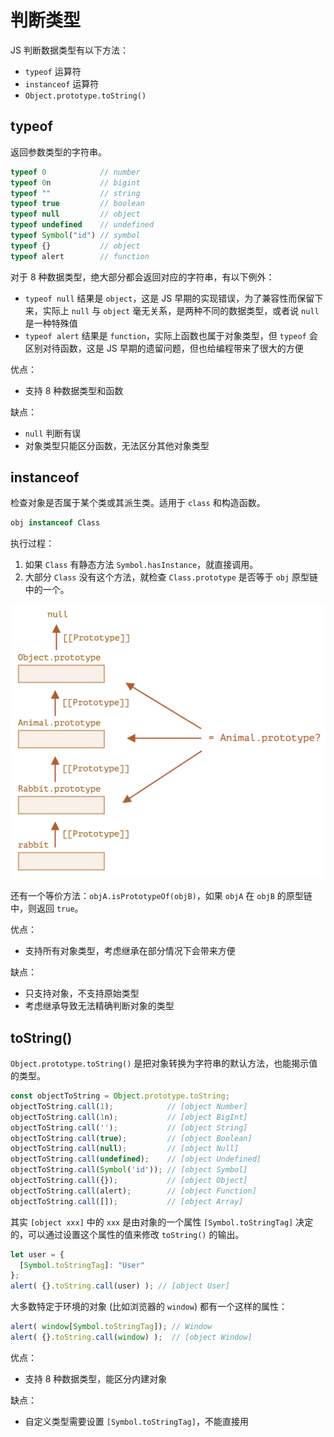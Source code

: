 # 判断类型

JS 判断数据类型有以下方法：

- `typeof` 运算符
- `instanceof` 运算符
- `Object.prototype.toString()`

## typeof

返回参数类型的字符串。

```js
typeof 0            // number
typeof 0n           // bigint
typeof ""           // string
typeof true         // boolean
typeof null         // object
typeof undefined    // undefined
typeof Symbol("id") // symbol
typeof {}           // object
typeof alert        // function
```

对于 8 种数据类型，绝大部分都会返回对应的字符串，有以下例外：
- `typeof null` 结果是 `object`，这是 JS 早期的实现错误，为了兼容性而保留下来，实际上 `null` 与 `object` 毫无关系，是两种不同的数据类型，或者说 `null` 是一种特殊值
- `typeof alert` 结果是 `function`，实际上函数也属于对象类型，但 `typeof` 会区别对待函数，这是 JS 早期的遗留问题，但也给编程带来了很大的方便

优点：
- 支持 8 种数据类型和函数

缺点：
- `null` 判断有误
- 对象类型只能区分函数，无法区分其他对象类型

## instanceof

检查对象是否属于某个类或其派生类。适用于 `class` 和构造函数。

```js
obj instanceof Class
```

执行过程：
1. 如果 `Class` 有静态方法 `Symbol.hasInstance`，就直接调用。
2. 大部分 `Class` 没有这个方法，就检查 `Class.prototype` 是否等于 `obj` 原型链中的一个。

<img src="./assets/instanceof.png" style="zoom: 50%" />

还有一个等价方法：`objA.isPrototypeOf(objB)`，如果 `objA` 在 `objB` 的原型链中，则返回 `true`。

优点：
- 支持所有对象类型，考虑继承在部分情况下会带来方便

缺点：
- 只支持对象，不支持原始类型
- 考虑继承导致无法精确判断对象的类型

## toString()

`Object.prototype.toString()` 是把对象转换为字符串的默认方法，也能揭示值的类型。

```js
const objectToString = Object.prototype.toString;
objectToString.call(1);            // [object Number]
objectToString.call(1n);           // [object BigInt]
objectToString.call('');           // [object String]
objectToString.call(true);         // [object Boolean]
objectToString.call(null);         // [object Null]
objectToString.call(undefined);    // [object Undefined]
objectToString.call(Symbol('id')); // [object Symbol]
objectToString.call({});           // [object Object]
objectToString.call(alert);        // [object Function]
objectToString.call([]);           // [object Array]
```

其实 `[object xxx]` 中的 `xxx` 是由对象的一个属性 `[Symbol.toStringTag]` 决定的，可以通过设置这个属性的值来修改 `toString()` 的输出。

```js
let user = {
  [Symbol.toStringTag]: "User"
};
alert( {}.toString.call(user) ); // [object User]
```

大多数特定于环境的对象 (比如浏览器的 `window`) 都有一个这样的属性：
```js
alert( window[Symbol.toStringTag]); // Window
alert( {}.toString.call(window) );  // [object Window]
```

优点：
- 支持 8 种数据类型，能区分内建对象

缺点：
- 自定义类型需要设置 `[Symbol.toStringTag]`，不能直接用

